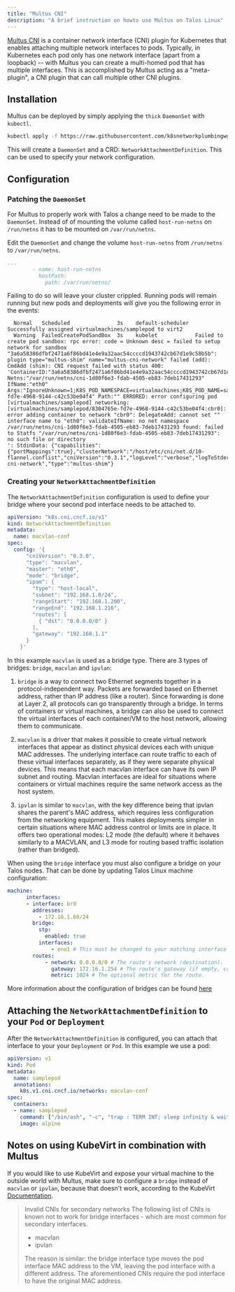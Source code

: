 ```yaml
---
title: "Multus CNI"
description: "A brief instruction on howto use Multus on Talos Linux"
---
```


[Multus CNI](https://github.com/k8snetworkplumbingwg/multus-cni) is a container network interface (CNI) plugin for Kubernetes that enables attaching multiple network interfaces to pods.
Typically, in Kubernetes each pod only has one network interface (apart from a loopback) -- with Multus you can create a multi-homed pod that has multiple interfaces.
This is accomplished by Multus acting as a "meta-plugin", a CNI plugin that can call multiple other CNI plugins.

## Installation

Multus can be deployed by simply applying the `thick` `DaemonSet` with `kubectl`.

```bash
kubectl apply -f https://raw.githubusercontent.com/k8snetworkplumbingwg/multus-cni/master/deployments/multus-daemonset-thick.yml
```

This will create a `DaemonSet` and a CRD: `NetworkAttachmentDefinition`.
This can be used to specify your network configuration.

## Configuration

### Patching the `DaemonSet`

For Multus to properly work with Talos a change need to be made to the `DaemonSet`.
Instead of of mounting the volume called `host-run-netns` on `/run/netns` it has to be mounted on `/var/run/netns`.

Edit the `DaemonSet` and change the volume `host-run-netns` from `/run/netns` to `/var/run/netns`.

```yaml
...
        - name: host-run-netns
          hostPath:
            path: /var/run/netns/
```

Failing to do so will leave your cluster crippled.
Running pods will remain running but new pods and deployments will give you the following error in the events:

```text
  Normal   Scheduled               3s    default-scheduler  Successfully assigned virtualmachines/samplepod to virt2
  Warning  FailedCreatePodSandBox  3s    kubelet            Failed to create pod sandbox: rpc error: code = Unknown desc = failed to setup network for sandbox "3a6a58386dfbf2471a6f86bd41e4e9a32aac54ccccd1943742cb67d1e9c58b5b": plugin type="multus-shim" name="multus-cni-network" failed (add): CmdAdd (shim): CNI request failed with status 400: 'ContainerID:"3a6a58386dfbf2471a6f86bd41e4e9a32aac54ccccd1943742cb67d1e9c58b5b" Netns:"/var/run/netns/cni-1d80f6e3-fdab-4505-eb83-7deb17431293" IfName:"eth0" Args:"IgnoreUnknown=1;K8S_POD_NAMESPACE=virtualmachines;K8S_POD_NAME=samplepod;K8S_POD_INFRA_CONTAINER_ID=3a6a58386dfbf2471a6f86bd41e4e9a32aac54ccccd1943742cb67d1e9c58b5b;K8S_POD_UID=8304765e-fd7e-4968-9144-c42c53be04f4" Path:"" ERRORED: error configuring pod [virtualmachines/samplepod] networking: [virtualmachines/samplepod/8304765e-fd7e-4968-9144-c42c53be04f4:cbr0]: error adding container to network "cbr0": DelegateAdd: cannot set "" interface name to "eth0": validateIfName: no net namespace /var/run/netns/cni-1d80f6e3-fdab-4505-eb83-7deb17431293 found: failed to Statfs "/var/run/netns/cni-1d80f6e3-fdab-4505-eb83-7deb17431293": no such file or directory
': StdinData: {"capabilities":{"portMappings":true},"clusterNetwork":"/host/etc/cni/net.d/10-flannel.conflist","cniVersion":"0.3.1","logLevel":"verbose","logToStderr":true,"name":"multus-cni-network","type":"multus-shim"}
```

### Creating your `NetworkAttachmentDefinition`

The `NetworkAttachmentDefinition` configuration is used to define your bridge where your second pod interface needs to be attached to.

```yaml
apiVersion: "k8s.cni.cncf.io/v1"
kind: NetworkAttachmentDefinition
metadata:
  name: macvlan-conf
spec:
  config: '{
      "cniVersion": "0.3.0",
      "type": "macvlan",
      "master": "eth0",
      "mode": "bridge",
      "ipam": {
        "type": "host-local",
        "subnet": "192.168.1.0/24",
        "rangeStart": "192.168.1.200",
        "rangeEnd": "192.168.1.216",
        "routes": [
          { "dst": "0.0.0.0/0" }
        ],
        "gateway": "192.168.1.1"
      }
    }'
```

In this example `macvlan` is used as a bridge type.
There are 3 types of bridges: `bridge`, `macvlan` and `ipvlan`:

1. `bridge` is a way to connect two Ethernet segments together in a protocol-independent way.
   Packets are forwarded based on Ethernet address, rather than IP address (like a router).
   Since forwarding is done at Layer 2, all protocols can go transparently through a bridge.
   In terms of containers or virtual machines, a bridge can also be used to connect the virtual interfaces of each container/VM to the host network, allowing them to communicate.

2. `macvlan` is a driver that makes it possible to create virtual network interfaces that appear as distinct physical devices each with unique MAC addresses.
  The underlying interface can route traffic to each of these virtual interfaces separately, as if they were separate physical devices.
  This means that each macvlan interface can have its own IP subnet and routing.
  Macvlan interfaces are ideal for situations where containers or virtual machines require the same network access as the host system.

3. `ipvlan` is similar to `macvlan`, with the key difference being that ipvlan shares the parent's MAC address, which requires less configuration from the networking equipment.
   This makes deployments simpler in certain situations where MAC address control or limits are in place.
   It offers two operational modes: L2 mode (the default) where it behaves similarly to a MACVLAN, and L3 mode for routing based traffic isolation (rather than bridged).

When using the `bridge` interface you must also configure a bridge on your Talos nodes.
That can be done by updating Talos Linux machine configuration:

```yaml
machine:
      interfaces:
      - interface: br0
        addresses:
          - 172.16.1.60/24
        bridge:
          stp:
            enabled: true
          interfaces:
              - eno1 # This must be changed to your matching interface name
        routes:
            - network: 0.0.0.0/0 # The route's network (destination).
              gateway: 172.16.1.254 # The route's gateway (if empty, creates link scope route).
              metric: 1024 # The optional metric for the route.
```

More information about the configuration of bridges can be found [here](https://github.com/k8snetworkplumbingwg/multus-cni/tree/master/docs)

## Attaching the `NetworkAttachmentDefinition` to your `Pod` or `Deployment`

After the `NetworkAttachmentDefinition` is configured, you can attach that interface to your your `Deployment` or `Pod`.
In this example we use a pod:

```yaml
apiVersion: v1
kind: Pod
metadata:
  name: samplepod
  annotations:
    k8s.v1.cni.cncf.io/networks: macvlan-conf
spec:
  containers:
  - name: samplepod
    command: ["/bin/ash", "-c", "trap : TERM INT; sleep infinity & wait"]
    image: alpine
```

## Notes on using KubeVirt in combination with Multus

If you would like to use KubeVirt and expose your virtual machine to the outside world with Multus, make sure to configure a `bridge` instead of `macvlan` or `ipvlan`, because that doesn't work, according to the KubeVirt [Documentation](https://kubevirt.io/user-guide/virtual_machines/interfaces_and_networks/#invalid-cnis-for-secondary-networks).

> Invalid CNIs for secondary networks
> The following list of CNIs is known not to work for bridge interfaces - which are most common for secondary interfaces.
>
> * macvlan
> * ipvlan
>
> The reason is similar: the bridge interface type moves the pod interface MAC address to the VM, leaving the pod interface with a different address.
> The aforementioned CNIs require the pod interface to have the original MAC address.
